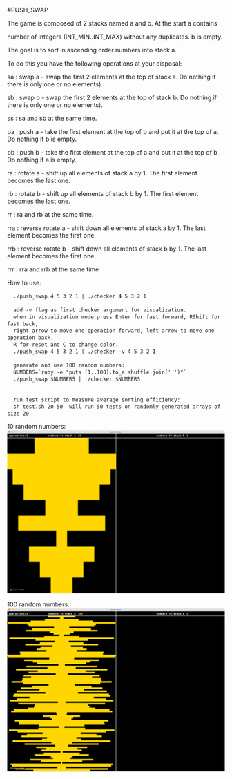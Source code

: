 #PUSH_SWAP

The game is composed of 2 stacks named a and b. At the start a contains

number of integers (INT_MIN..INT_MAX) without any duplicates. b is empty.

The goal is to sort in ascending order numbers into stack a.

To do this you have the following operations at your disposal:


sa : swap a - swap the first 2 elements at the top of stack a.
     Do nothing if there is only one or no elements).

sb : swap b - swap the first 2 elements at the top of stack b.
     Do nothing if there is only one or no elements).

ss : sa and sb at the same time.

pa : push a - take the first element at the top of b and put it at the top of a.
     Do nothing if b is empty.

pb : push b - take the first element at the top of a and put it at the top of b .
     Do nothing if a is empty.

ra : rotate a - shift up all elements of stack a by 1. The first element becomes the last one.

rb : rotate b - shift up all elements of stack b by 1. The first element becomes the last one.

rr : ra and rb at the same time.

rra : reverse rotate a - shift down all elements of stack a by 1. The last element becomes the first one.

rrb : reverse rotate b - shift down all elements of stack b by 1. The last element becomes the first one.

rrr : rra and rrb at the same time

How to use:
```
  ./push_swap 4 5 3 2 1 | ./checker 4 5 3 2 1

  add -v flag as first checker argument for visualization.
  when in visualization mode press Enter for fast forward, RShift for fast back,
  right arrow to move one operation forward, left arrow to move one operation back,
  R for reset and C to change color.
  ./push_swap 4 5 3 2 1 | ./checker -v 4 5 3 2 1

  generate and use 100 random numbers:
  NUMBERS=`ruby -e "puts (1..100).to_a.shuffle.join(' ')"`
  ./push_swap $NUMBERS | ./checker $NUMBERS


  run test script to measure average sorting efficiency:
  sh test.sh 20 50  will run 50 tests on randomly generated arrays of size 20
```

10 random numbers:
![](push_swap_10.gif)

100 random numbers:
![](push_swap_100.gif)
